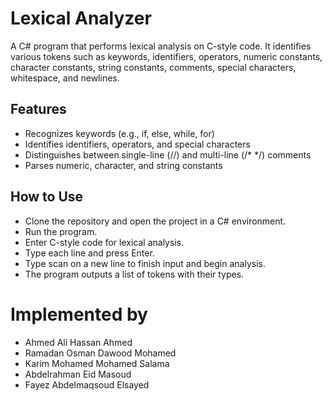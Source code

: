 # Lexical Analyzer
A C# program that performs lexical analysis on C-style code. It identifies various tokens such as keywords, identifiers, operators, numeric constants, character constants, string constants, comments, special characters, whitespace, and newlines.

## Features
- Recognizes keywords (e.g., if, else, while, for)
- Identifies identifiers, operators, and special characters
- Distinguishes between single-line (//) and multi-line (/* */) comments
- Parses numeric, character, and string constants

## How to Use
- Clone the repository and open the project in a C# environment.
- Run the program.
- Enter C-style code for lexical analysis.
- Type each line and press Enter.
- Type scan on a new line to finish input and begin analysis.
- The program outputs a list of tokens with their types.

# Implemented by 
- Ahmed Ali Hassan Ahmed
- Ramadan Osman Dawood Mohamed
- Karim Mohamed Mohamed Salama
- Abdelrahman Eid Masoud 
- Fayez Abdelmaqsoud Elsayed 